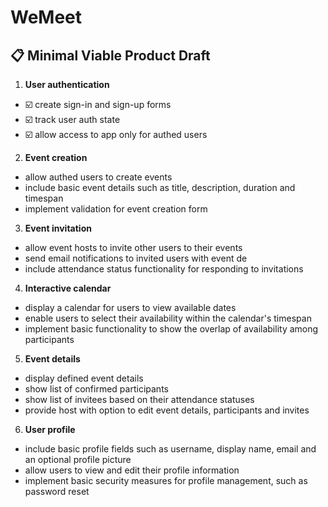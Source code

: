 # WeMeet

## 📋 Minimal Viable Product Draft

1. **User authentication**
- ☑️ create sign-in and sign-up forms
- ☑️ track user auth state
- ☑️ allow access to app only for authed users

2. **Event creation**
- allow authed users to create events
- include basic event details such as title, description, duration and timespan
- implement validation for event creation form

3. **Event invitation**
- allow event hosts to invite other users to their events
- send email notifications to invited users with event de
- include attendance status functionality for responding to invitations

4. **Interactive calendar**
- display a calendar for users to view available dates
- enable users to select their availability within the calendar's timespan
- implement basic functionality to show the overlap of availability among participants

5. **Event details**
- display defined event details
- show list of confirmed participants
- show list of invitees based on their attendance statuses
- provide host with option to edit event details, participants and invites

6. **User profile**
- include basic profile fields such as username, display name, email and an optional profile picture
- allow users to view and edit their profile information
- implement basic security measures for profile management, such as password reset
